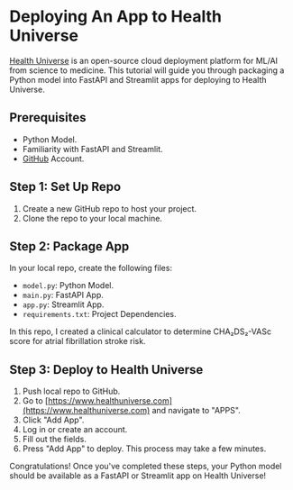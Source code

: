 # Deploying An App to Health Universe

[Health Universe](https://www.healthuniverse.com) is an open-source cloud deployment platform for ML/AI from science to medicine.
This tutorial will guide you through packaging a Python model into FastAPI and Streamlit apps for deploying to Health Universe.

## Prerequisites

- Python Model.
- Familiarity with FastAPI and Streamlit.
- [GitHub](https://github.com/) Account.

## Step 1: Set Up Repo

1. Create a new GitHub repo to host your project.
2. Clone the repo to your local machine.

## Step 2: Package App

In your local repo, create the following files:

- ```model.py```: Python Model.
- ```main.py```: FastAPI App.
- ```app.py```: Streamlit App.
- ```requirements.txt```: Project Dependencies.

In this repo, I created a clinical calculator to determine CHA₂DS₂-VASc score for atrial fibrillation stroke risk.

## Step 3: Deploy to Health Universe

1. Push local repo to GitHub.
2. Go to [https://www.healthuniverse.com](https://www.healthuniverse.com) and navigate to "APPS".
3. Click "Add App".
4. Log in or create an account.
5. Fill out the fields.    
6. Press "Add App" to deploy. This process may take a few minutes.

Congratulations! Once you've completed these steps, your Python model should be available as a FastAPI or Streamlit app on Health Universe!